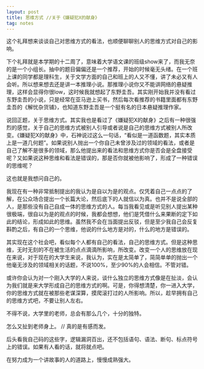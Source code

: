 ```yaml
---
layout: post
title: 思维方式 //关于《嫌疑犯X的献身》
tag: notes
---
```

这个礼拜想来谈谈自己对思维方式的看法，也顺便聊聊别人的思维方式对自己的影响。

下个礼拜就是本学期的十二周了，意味着大学语文课的班级show来了，而我无奈的是一个小组长。抽中的题目偏偏还是一个推荐，开始的时候毫无头绪。在一个班上课的同学都是理科生，关于文学方面的自己和班上的人又不懂，讲了未必又有人会听。所以想来想去还是讲一本推理小说。那推理小说你又不能讲网络的悬疑推理，这样会显得你很low，这时候我就想起了东野圭吾。其实刚开始我并没有看过东野圭吾的小说，只是经常在亚马逊上买书，然后每次看推荐的书籍里面都有东野圭吾的《解忧杂货铺》，也知道东野圭吾是一个挺有名的日本悬疑推理作家。

说回正题，关于思维方式。其实我也是看过了《嫌疑犯X的献身》之后有一种很强烈的感觉，关于自己的思维方式被别人引导或者说是自己的思维方式被别人所改变。《嫌疑犯X的献身》中，石神说过这么一句话，“看似是一道函数题，其实本质上是一道几何题”。如果说别人抛出一个你自己未曾涉及过的领域的看法，或者是自己了解不是很多的领域，那么他提出来的看法和思维方式你是否会是全盘接受呢？又如果说这种思维和看法是错误的，那是否你就被他影响了，形成了一种错误的思维呢？

这也就是我想问自己的。

我现在有一种非常抵制提出的我认为是自以为是的观点。仅凭着自己一点点的了解，在公众场合提出一个长篇大论，然后底下的人就信以为真。也并不是说全部的人，是那些没有自己自成一体的思维方式的人。每当我看见或是听见别人提出某种很极端，很自以为是的观点的时候，我都会想想，他们是凭借什么来果断的定下如此的结论，形成如此的思维。虽然我不会在当面提出反驳，但是至少我自己会反复斟酌之后，有自己的一个思维，他说的什么地方是对的，什么的地方是错误的。

其实现在这个社会吧，看似每个人都有自己的看法，自己的思维方式。但是这种思维，无时无刻的不在被生活的点点滴滴所影响，所改变。改变一个人的思维放在现在来说，对于现在的大学生来说，我认为，实在是太简单了，简简单单的抛出一个他毫无涉及的领域相关的话题，不说100%，至少90%的人会相信。不管对错。

或许你会认为对一个刚入大学的人来说，谈什么独立的思维方式像是在扯淡，会认为我们就是来大学形成自己的思维方式的啊。可是，你得想清楚，你一进入大学，你的思维方式就在被那些老谋深算，摸爬滚打过的人所影响。所以，趁早拥有自己的思维方式吧，不要让别人左右。

不得不说，大学里的老师，总会有那么几个，十分的独特。

怎么又扯到老师身上。 // 真的是有感而发。

后头看我自己码的这些字，逻辑漏洞百出，还不包括语句、语法、断句、标点符号上的错误。如果有人看的话，就将就点吧。

在努力成为一个讲故事的人的道路上，慢慢成熟强大。

